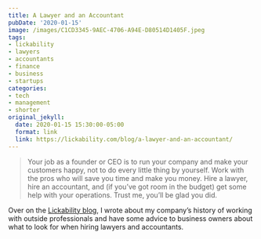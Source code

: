 ```yaml
---
title: A Lawyer and an Accountant
pubDate: '2020-01-15'
image: /images/C1CD3345-9AEC-4706-A94E-D80514D1405F.jpeg
tags:
- lickability
- lawyers
- accountants
- finance
- business
- startups
categories:
- tech
- management
- shorter
original_jekyll:
  date: 2020-01-15 15:30:00-05:00
  format: link
  link: https://lickability.com/blog/a-lawyer-and-an-accountant/
---
```


> Your job as a founder or CEO is to run your company and make your customers happy, not to do every little thing by yourself. Work with the pros who will save you time and make you money. Hire a lawyer, hire an accountant, and (if you’ve got room in the budget) get some help with your operations. Trust me, you’ll be glad you did.

Over on the [Lickability blog](https://blog.lickability.com), I wrote about my company’s history of working with outside professionals and have some advice to business owners about what to look for when hiring lawyers and accountants.
